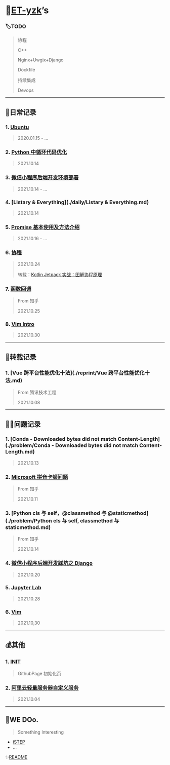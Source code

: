 # 👻[ET-yzk](https://github.com/ET-yzk)’s

### 🏷️TODO

> 协程
>
> C++
>
> Nginx+Uwgix+Django
>
> Dockfile
>
> 持续集成
>
> Devops

---

## 📔日常记录

### 1. [Ubuntu](./daily/Ubuntu.md)

> 2020.01.15 - …

### 2. [Python 中循环代码优化](./daily/Python中循环代码优化.md)

> 2021.10.14

### 3. [微信小程序后端开发环境部署](./daily/微信小程序后端开发环境部署.md)

> 2021.10.14 - ...

### 4. [Listary & Everything](./daily/Listary & Everything.md)

> 2021.10.14

### 5. [Promise 基本使用及方法介绍](./daily/Promise基本使用及方法介绍.md)

> 2021.10.16 - …

### 6. [协程](./daily/协程.md)

> 2021.10.24
>
> 转载：[Kotlin Jetpack 实战：图解协程原理](./daily/协程.md#前言)

### 7. [函数回调](./daily/函数回调.md)

> From 知乎
> 
> 2021.10.25

### 8. [Vim Intro](./daily/Vim.md)

> 2021.10.30

---

## 🛫转载记录

### 1. [Vue 跨平台性能优化十法](./reprint/Vue 跨平台性能优化十法.md)

> From 腾讯技术工程
>
> 2021.10.08

---

## 🐱‍💻问题记录

### 1. [Conda - Downloaded bytes did not match Content-Length](./problem/Conda - Downloaded bytes did not match Content-Length.md)

> 2021.10.13

### 2. [Microsoft 拼音卡顿问题](./problem/Microsoft拼音卡顿问题.md)

> From 知乎
>
> 2021.10.11

### 3. [Python cls 与 self，@classmethod 与 @staticmethod](./problem/Python cls 与 self, classmethod 与 staticmethod.md)

> From 知乎
>
> 2021.10.14

### 4. [微信小程序后端开发踩坑之 Django](./problem/微信小程序后端开发踩坑之Django.md)

> 2021.10.20 

### 5. [Jupyter Lab](./problem/jupyterlab.md)

> 2021.10.28

### 6. [Vim](./problem/vim.md)

> 2021.10,30

---

## 💰其他

### 1. [INIT](./other/init.md)

> GithubPage 初始化页

### 2. [阿里云轻量服务器自定义服务](./other/阿里云轻量服务器自定义服务.md)

> 2021.10.04

---

## 🌌WE DOo.

> Something Interesting

- [iSTEP](http://istep.yzketx.icu)
- …

✨[README](README.md)


